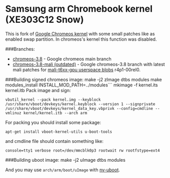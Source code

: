# Samsung arm Chromebook kernel (XE303C12 Snow)
This is fork of [Google Chromeos kernel](https://chromium.googlesource.com/chromiumos/third_party/kernel/) with some small patches like as enabled swap partition. In chromeos's kernel this function was disabled.

###Branches:
 * [chromeos-3.8](https://github.com/singulared/chromebook-kernel/tree/chromeos-3.8) - Google chromeos main branch
 * [chromeos-3.8-mali (outdated)](https://github.com/singulared/chromebook-kernel/tree/chromeos-3.8-mali) - Google chromeos-3.8 branch with latest mali patches for [mali-t6xx-gpu userspace blobs](http://malideveloper.arm.com/develop-for-mali/features/mali-t6xx-gpu-user-space-drivers/) r4p1-00rel0. 

###Building signed chromeos image:
    make -j2 zImage dtbs modules
    make modules_install INSTALL_MOD_PATH=../modules```
    mkimage -f kernel.its kernel.itb
Pack image and sign:

    vbutil_kernel --pack kernel.img --keyblock /usr/share/vboot/devkeys/kernel.keyblock --version 1 --signprivate /usr/share/vboot/devkeys/kernel_data_key.vbprivk --config=cmdline --vmlinuz kernel/kernel.itb --arch arm
For packing you should install some package:

    apt-get install vboot-kernel-utils u-boot-tools

and cmdline file should contain something like:

    console=tty1 verbose root=/dev/mmcblk0p3 rootwait rw rootfstype=ext4

###Building uboot image:
    make -j2 uImage dtbs modules

And you may use `arch/arm/boot/uImage` with [nv-uboot](http://www.chromium.org/chromium-os/u-boot-porting-guide/using-nv-u-boot-on-the-samsung-arm-chromebook).
